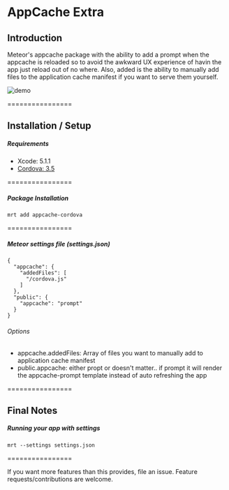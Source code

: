 AppCache Extra
================

## Introduction

Meteor's appcache package with the ability to add a prompt when the appcache is reloaded so to avoid the awkward UX experience of havin the app just reload out of no where. Also, added is the ability to manually add files to the application cache manifest if you want to serve them yourself.

![demo](http://cl.ly/image/3H2w3J0x3S29/Image%202014-07-07%20at%2011.38.37%20PM.png)

================

## Installation / Setup

##### Requirements
* Xcode: 5.1.1
* [Cordova: 3.5](http://cordova.apache.org/)

================

##### Package Installation
````
mrt add appcache-cordova
````
================

##### Meteor settings file (settings.json)
````
{
  "appcache": {
    "addedFiles": [
      "/cordova.js"
    ]
  },
  "public": {
    "appcache": "prompt"
  }
}
````
###### Options
* appcache.addedFiles: Array of files you want to manually add to application cache manifest
* public.appcache: either propt or doesn't matter.. if prompt it will render the appcache-prompt template instead of auto refreshing the app

================

## Final Notes

##### Running your app with settings
````
mrt --settings settings.json
````
================

If you want more features than this provides, file an issue. Feature requests/contributions are welcome.
